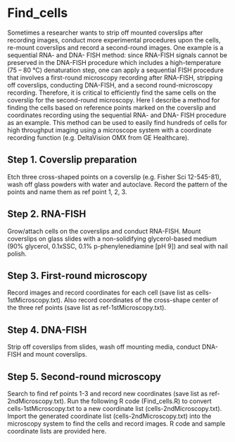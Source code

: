 # Find_cells

Sometimes a researcher wants to strip off mounted coverslips after recording images, conduct more experimental procedures upon the cells, re-mount coverslips and record a second-round images. One example is a sequential RNA- and DNA- FISH method: since RNA-FISH signals cannot be preserved in the DNA-FISH procedure which includes a high-temperature (75 – 80 °C) denaturation step, one can apply a sequential FISH procedure that involves a first-round microscopy recording after RNA-FISH, stripping off coverslips, conducting DNA-FISH, and a second round-microscopy recording. Therefore, it is critical to efficiently find the same cells on the coverslip for the second-round microscopy. Here I describe a method for finding the cells based on reference points marked on the coverslip and coordinates recording using the sequential RNA- and DNA- FISH procedure as an example. This method can be used to easily find hundreds of cells for high throughput imaging using a microscope system with a coordinate recording function (e.g. DeltaVision OMX from GE Healthcare).

## Step 1. Coverslip preparation
Etch three cross-shaped points on a coverslip (e.g. Fisher Sci 12-545-81), wash off glass powders with water and autoclave. Record the pattern of the points and name them as ref point 1, 2, 3.

## Step 2. RNA-FISH
Grow/attach cells on the coverslips and conduct RNA-FISH. Mount coverslips on glass slides with a non-solidifying glycerol-based medium (90% glycerol, 0.1xSSC, 0.1% p-phenylenediamine [pH 9]) and seal with nail polish. 

## Step 3. First-round microscopy 
Record images and record coordinates for each cell (save list as cells-1stMicroscopy.txt). Also record coordinates of the cross-shape center of the three ref points (save list as ref-1stMicroscopy.txt).

## Step 4. DNA-FISH
Strip off coverslips from slides, wash off mounting media, conduct DNA-FISH and mount coverslips.

## Step 5. Second-round microscopy 
Search to find ref points 1-3 and record new coordinates (save list as ref-2ndMicroscopy.txt). Run the following R code (Find_cells.R) to convert cells-1stMicroscopy.txt to a new coordinate list (cells-2ndMicroscopy.txt). Import the generated coordinate list (cells-2ndMicroscopy.txt) into the microscopy system to find the cells and record images. R code and sample coordinate lists are provided here.
